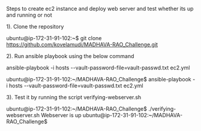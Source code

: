 Steps to create ec2 instance and deploy web server and test whether its up and running or not

1). Clone the  repository

ubuntu@ip-172-31-91-102:~$ git clone https://github.com/kovelamudi/MADHAVA-RAO_Challenge.git


2). Run ansible playbook using the below command

ansible-playbook -i hosts --vault-password-file=vault-passwd.txt ec2.yml


ubuntu@ip-172-31-91-102:~/MADHAVA-RAO_Challenge$ ansible-playbook -i hosts --vault-password-file=vault-passwd.txt ec2.yml


3). Test it by running the script verifying-webserver.sh

ubuntu@ip-172-31-91-102:~/MADHAVA-RAO_Challenge$ ./verifying-webserver.sh
Webserver is up
ubuntu@ip-172-31-91-102:~/MADHAVA-RAO_Challenge$

